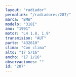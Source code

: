```yaml
---
layout: "radiador"
permalink: "/radiadores/287/"
marca: "BMW"
modelo: "318I"
ano: "1991"
motor: "L4 1.8, 1.9"
transmision: "AUT"
parte: "432610"
clima: "Con clima"
alto: "17 5/16"
ancho: "17 1/16"
observaciones: ""
id: "287"
---
```


